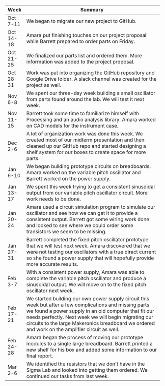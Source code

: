 | Week      | Summary                              |
| ------------- | ------------------------------------ |
| Oct <br/> 7-11  | We began to migrate our new project to GitHub. |
| Oct <br/> 14-18 | Amara put finishing touches on our project proposal while Barrett prepared to order parts on Friday. |
| Oct <br/> 21-25 | We finalized our parts list and ordered them. More information was added to the project proposal. |
| Oct <br/> 28-31 | Work was put into organizing the GitHub repository and Google Drive folder. A slack channel was created for the project as well. |
| Nov <br/> 6-8 | We spent our three-day week building a small oscillator from parts found around the lab. We will test it next week. |
| Nov <br/> 11-15 | Barrett took some time to familiarize himself with Processing and an audio analysis library. Amara worked on CAD models for the instrument case. |
| Dec <br/> 2-6 | A lot of organization work was done this week. We created most of our midterm presentation and then cleaned up our GitHub repo and started designing a shelf system for our boxes to create space for more parts. |
| Jan <br/> 6-10 | We began building prototype circuits on breadboards. Amara worked on the variable pitch oscillator and Barrett worked on the power supply. |
| Jan <br/> 13-17 | We spent this week trying to get a consistent sinusoidal output from our variable pitch oscillator circuit. More work needs to be done. |
| Jan <br/> 20-24 | Amara used a circuit simulation program to simulate our oscillator and see how we can get it to provide a consistent output. Barrett got some wiring work done and looked to see where we could order some transistors we seem to be missing. |
| Jan <br/> 27-31 | Barrett completed the fixed pitch oscillator prototype that we will test next week. Amara discovered that we were not testing our oscillators with a true direct current so she found a power supply that will hopefully provide more accurate results. |
| Feb <br/> 3-7 | With a consistent power supply, Amara was able to complete the variable pitch oscillator and produce a sinusoidal output. We will move on to the fixed pitch oscillator next week. |
| Feb <br/> 17-21 | We started building our own power supply circuit this week but after a few complications and missing parts we found a power supply in an old computer that fit our needs perfectly. Next week we will begin migrating our circuits to the large Makeronics breadboard we ordered and work on the amplifier circuit as well. |
| Feb <br/> 24-28 | Amara began the process of moving our prototype modules to a single large breadboard. Barrett printed a new shelf for his box and added some information to our final report. |
| Mar <br/> 2-6 | We identified the resistors that we don't have in the Sigma Lab and looked into getting them ordered. We continued our tasks from last week. |
